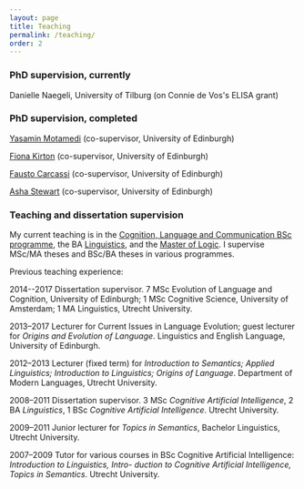 ```yaml
---
layout: page
title: Teaching
permalink: /teaching/
order: 2
---
```




### PhD supervision, currently

Danielle Naegeli, University of Tilburg (on Connie de Vos's ELISA grant)

### PhD supervision, completed

[Yasamin Motamedi](https://ymotamedi.github.io) (co-supervisor, University of Edinburgh)

[Fiona Kirton](https://fkirton.github.io) (co-supervisor, University of Edinburgh)

[Fausto Carcassi](https://thelogicalgrammar.github.io) (co-supervisor, University of Edinburgh) 

[Asha Stewart](https://www.researchgate.net/profile/Asha_Sato) (co-supervisor, University of Edinburgh)



### Teaching and dissertation supervision

My current teaching is in the [Cognition, Language and Communication BSc programme](https://www.uva.nl/programmas/bachelors/cognition-language-and-communication/cognition-language-and-communication.html), the BA [Linguistics](https://www.uva.nl/en/programmes/bachelors/linguistics/linguistics.html), and the [Master of Logic](https://msclogic.illc.uva.nl/). I supervise MSc/MA theses and BSc/BA theses in various programmes.   

Previous teaching experience:

2014--2017 Dissertation supervisor. 7 MSc Evolution of Language and Cognition, University of Edinburgh; 1 MSc Cognitive Science, University of Amsterdam; 1 MA Linguistics, Utrecht University.

2013–2017 Lecturer for Current Issues in Language Evolution; guest lecturer for *Origins and Evolution of Language*. Linguistics and English Language, University of Edinburgh.

2012–2013 Lecturer (fixed term) for *Introduction to Semantics; Applied Linguistics; Introduction to Linguistics; Origins of Language*. Department of Modern Languages, Utrecht University.

2008–2011 Dissertation supervisor. 3 MSc *Cognitive Artificial Intelligence*, 2 BA *Linguistics*, 1 BSc *Cognitive Artificial Intelligence*. Utrecht University.

2009–2011 Junior lecturer for *Topics in Semantics*, Bachelor Linguistics, Utrecht University.

2007–2009 Tutor for various courses in BSc Cognitive Artificial Intelligence: *Introduction to Linguistics, Intro-
duction to Cognitive Artificial Intelligence, Topics in Semantics*. Utrecht University.
